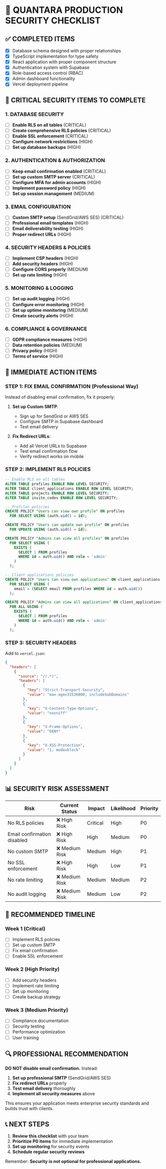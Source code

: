 # 🏢 QUANTARA PRODUCTION SECURITY CHECKLIST

## ✅ COMPLETED ITEMS
- [x] Database schema designed with proper relationships
- [x] TypeScript implementation for type safety
- [x] React application with proper component structure
- [x] Authentication system with Supabase
- [x] Role-based access control (RBAC)
- [x] Admin dashboard functionality
- [x] Vercel deployment pipeline

## 🚨 CRITICAL SECURITY ITEMS TO COMPLETE

### 1. DATABASE SECURITY
- [ ] **Enable RLS on all tables** (CRITICAL)
- [ ] **Create comprehensive RLS policies** (CRITICAL)
- [ ] **Enable SSL enforcement** (CRITICAL)
- [ ] **Configure network restrictions** (HIGH)
- [ ] **Set up database backups** (HIGH)

### 2. AUTHENTICATION & AUTHORIZATION
- [ ] **Keep email confirmation enabled** (CRITICAL)
- [ ] **Set up custom SMTP server** (CRITICAL)
- [ ] **Configure MFA for admin accounts** (HIGH)
- [ ] **Implement password policy** (HIGH)
- [ ] **Set up session management** (MEDIUM)

### 3. EMAIL CONFIGURATION
- [ ] **Custom SMTP setup** (SendGrid/AWS SES) (CRITICAL)
- [ ] **Professional email templates** (HIGH)
- [ ] **Email deliverability testing** (HIGH)
- [ ] **Proper redirect URLs** (HIGH)

### 4. SECURITY HEADERS & POLICIES
- [ ] **Implement CSP headers** (HIGH)
- [ ] **Add security headers** (HIGH)
- [ ] **Configure CORS properly** (MEDIUM)
- [ ] **Set up rate limiting** (HIGH)

### 5. MONITORING & LOGGING
- [ ] **Set up audit logging** (HIGH)
- [ ] **Configure error monitoring** (HIGH)
- [ ] **Set up uptime monitoring** (MEDIUM)
- [ ] **Create security alerts** (HIGH)

### 6. COMPLIANCE & GOVERNANCE
- [ ] **GDPR compliance measures** (HIGH)
- [ ] **Data retention policies** (MEDIUM)
- [ ] **Privacy policy** (HIGH)
- [ ] **Terms of service** (HIGH)

## 🔧 IMMEDIATE ACTION ITEMS

### STEP 1: FIX EMAIL CONFIRMATION (Professional Way)
Instead of disabling email confirmation, fix it properly:

1. **Set up Custom SMTP**:
   - Sign up for SendGrid or AWS SES
   - Configure SMTP in Supabase dashboard
   - Test email delivery

2. **Fix Redirect URLs**:
   - Add all Vercel URLs to Supabase
   - Test email confirmation flow
   - Verify redirect works on mobile

### STEP 2: IMPLEMENT RLS POLICIES
```sql
-- Enable RLS on all tables
ALTER TABLE profiles ENABLE ROW LEVEL SECURITY;
ALTER TABLE client_applications ENABLE ROW LEVEL SECURITY;
ALTER TABLE projects ENABLE ROW LEVEL SECURITY;
ALTER TABLE invite_codes ENABLE ROW LEVEL SECURITY;

-- Profiles policies
CREATE POLICY "Users can view own profile" ON profiles
  FOR SELECT USING (auth.uid() = id);

CREATE POLICY "Users can update own profile" ON profiles
  FOR UPDATE USING (auth.uid() = id);

CREATE POLICY "Admins can view all profiles" ON profiles
  FOR SELECT USING (
    EXISTS (
      SELECT 1 FROM profiles 
      WHERE id = auth.uid() AND role = 'admin'
    )
  );

-- Client applications policies
CREATE POLICY "Users can view own applications" ON client_applications
  FOR SELECT USING (
    email = (SELECT email FROM profiles WHERE id = auth.uid())
  );

CREATE POLICY "Admins can view all applications" ON client_applications
  FOR ALL USING (
    EXISTS (
      SELECT 1 FROM profiles 
      WHERE id = auth.uid() AND role = 'admin'
    )
  );
```

### STEP 3: SECURITY HEADERS
Add to `vercel.json`:
```json
{
  "headers": [
    {
      "source": "/(.*)",
      "headers": [
        {
          "key": "Strict-Transport-Security",
          "value": "max-age=31536000; includeSubDomains"
        },
        {
          "key": "X-Content-Type-Options",
          "value": "nosniff"
        },
        {
          "key": "X-Frame-Options",
          "value": "DENY"
        },
        {
          "key": "X-XSS-Protection",
          "value": "1; mode=block"
        }
      ]
    }
  ]
}
```

## 📊 SECURITY RISK ASSESSMENT

| Risk | Current Status | Impact | Likelihood | Priority |
|------|----------------|---------|------------|----------|
| No RLS policies | ❌ High Risk | Critical | High | P0 |
| Email confirmation disabled | ❌ High Risk | High | Medium | P0 |
| No custom SMTP | ❌ Medium Risk | Medium | High | P1 |
| No SSL enforcement | ❌ High Risk | High | Low | P1 |
| No rate limiting | ❌ Medium Risk | Medium | Medium | P2 |
| No audit logging | ❌ Medium Risk | Medium | Low | P2 |

## 🎯 RECOMMENDED TIMELINE

### Week 1 (Critical)
- [ ] Implement RLS policies
- [ ] Set up custom SMTP
- [ ] Fix email confirmation
- [ ] Enable SSL enforcement

### Week 2 (High Priority)
- [ ] Add security headers
- [ ] Implement rate limiting
- [ ] Set up monitoring
- [ ] Create backup strategy

### Week 3 (Medium Priority)
- [ ] Compliance documentation
- [ ] Security testing
- [ ] Performance optimization
- [ ] User training

## 🔍 PROFESSIONAL RECOMMENDATION

**DO NOT disable email confirmation.** Instead:

1. **Set up professional SMTP** (SendGrid/AWS SES)
2. **Fix redirect URLs** properly
3. **Test email delivery** thoroughly
4. **Implement all security measures** above

This ensures your application meets enterprise security standards and builds trust with clients.

## 📞 NEXT STEPS

1. **Review this checklist** with your team
2. **Prioritize P0 items** for immediate implementation
3. **Set up monitoring** for security events
4. **Schedule regular security reviews**

Remember: **Security is not optional for professional applications.**